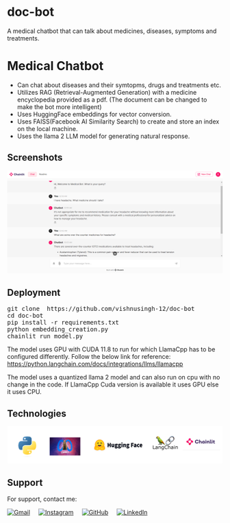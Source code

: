 # doc-bot
A medical chatbot that can talk about medicines, diseases, symptoms and treatments.

# Medical Chatbot

- Can chat about diseases and their symtopms, drugs and treatments etc. 
- Utilizes RAG (Retrieval-Augmented Generation) with a medicine encyclopedia provided as a pdf. (The document can be changed to make the bot more intelligent)
- Uses HuggingFace embeddings for vector conversion.
- Uses FAISS(Facebook AI Similarity Search) to create and store an index on the local machine.
- Uses the llama 2 LLM model for generating natural response.

## Screenshots

![App Screenshots](https://github.com/vishnusingh-12/doc-bot/blob/main/readme/bot.PNG)




## Deployment
<pre>git clone  https://github.com/vishnusingh-12/doc-bot
cd doc-bot
pip install -r requirements.txt
python embedding_creation.py
chainlit run model.py </pre>

The model uses GPU with CUDA 11.8 to run for which LlamaCpp has to be configured differently. Follow the below link for reference:
https://python.langchain.com/docs/integrations/llms/llamacpp

The model uses a quantized llama 2 model and can also run on cpu with no change in the code. If LlamaCpp Cuda version is available it uses GPU else it uses CPU. 


## Technologies
<img src="https://github.com/vishnusingh-12/doc-bot/blob/main/readme/docbot.PNG">

## Support

For support, contact me:

[<img src="https://img.icons8.com/color/48/000000/gmail.png" alt="Gmail" width="30" height="30">](mailto:vishnusingh1995@gmail.com)
&nbsp;&nbsp;&nbsp;
[<img src="https://img.icons8.com/color/48/000000/instagram-new.png" alt="Instagram" width="30" height="30">](https://www.instagram.com/vishnusingh12/)
&nbsp;&nbsp;&nbsp;
[<img src="https://img.icons8.com/ios-filled/50/000000/github.png" alt="GitHub" width="30" height="30">](https://github.com/vishnusingh-12)
&nbsp;&nbsp;&nbsp;
[<img src="https://img.icons8.com/color/48/000000/linkedin.png" alt="LinkedIn" width="30" height="30">](https://www.linkedin.com/in/singh-vishnu)

